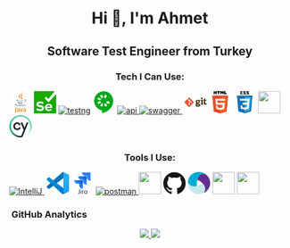 <!---
ayazicioglu/ayazicioglu is a ✨ special ✨ repository because its `README.md` (this file) appears on your GitHub profile.
You can click the Preview link to take a look at your changes.
--->
<h1 align="center">Hi 👋, I'm Ahmet</h1>

<h2 align="center"> Software Test Engineer from Turkey</h2>
 


<h3 align="center"> Tech I Can Use:</h3>

[<img height="40" width="40" src="https://raw.githubusercontent.com/github/explore/5b3600551e122a3277c2c5368af2ad5725ffa9a1/topics/java/java.png">][java]
[<img height="40" width="40" src="https://raw.githubusercontent.com/github/explore/5b3600551e122a3277c2c5368af2ad5725ffa9a1/topics/selenium/selenium.png">][selenium]
[<a href="https://testng.org/doc/" target="_blank"><img src="https://blogs.perficient.com/files/2014/08/TestNG.png" alt="testng" width="40" height="40" /></a>][testng]
<img src="https://github.com/devicons/devicon/blob/master/icons/cucumber/cucumber-plain.svg" title="Cucumber" alt="Cucumber" width="40" height="40"/>
<a href="https://www.api.com" target="_blank" rel="noreferrer"> <img src="https://encrypted-tbn0.gstatic.com/images?q=tbn:ANd9GcQFpswKqlwex1UtYOHT6cWIVsJ3dQfEg__lFQ&usqp=CAU" alt="api" width="40" height="40"/> </a>
<a href="https://swagger.io/" target="_blank" rel=”noopener”> <img src="https://encrypted-tbn0.gstatic.com/images?q=tbn:ANd9GcT2-qHhkU65OgRkaxFh1vRF4ycDfUOznjs7cEu5aXbMwWCYpNUMNPfDcL9Fox0a3_mbtAY&usqp=CAU" alt="swagger" width="40" height="40"/> </a>
<img height="40" width="40" src="https://raw.githubusercontent.com/github/explore/5b3600551e122a3277c2c5368af2ad5725ffa9a1/topics/git/git.png">
[<img height="40" width="40" src="https://raw.githubusercontent.com/github/explore/5b3600551e122a3277c2c5368af2ad5725ffa9a1/topics/html/html.png">][html]
<img src="https://raw.githubusercontent.com/devicons/devicon/master/icons/css3/css3-original-wordmark.svg" alt="css3" width="40" height="40" />
[<img height="40" width="40" src="https://upload.wikimedia.org/wikipedia/commons/9/99/Unofficial_JavaScript_logo_2.svg">](https://upload.wikimedia.org/wikipedia/commons/9/99/Unofficial_JavaScript_logo_2.svg)
[<img height="40" width="40" src="https://github.com/ayazicioglu/cypressFramework/blob/main/Cypress_Logomark_Dark-Color.png">](https://github.com/ayazicioglu/cypressFramework/blob/main/Cypress_Logomark_Dark-Color.png)


[vscode]: https://code.visualstudio.com/
[java]: https://www.java.com/
[selenium]: https://www.selenium.dev/
[mysql]: [https://www.postgresql.org/](https://www.mysql.com/common/logos/logo-mysql-170x115.png)
[sql]: https://www.w3schools.com/sql/
[html]: https://www.w3schools.com/html/
[github]: https://github.com/ayaziciogluhttps://github.com/ayazicioglu/ayazicioglu/blob/main/README.md
[cucumber]: https://cucumber.io/
[intellij]: https://www.jetbrains.com/idea/download/#section=windows
[pyCharm]: https://www.jetbrains.com/pycharm/
[testng]: https://testng.org/doc/


<h3  align="center"> Tools I Use:</h3>

[<a href="https://www.jetbrains.com/idea/features/" target="_blank" rel=”noopener”> <img src="https://encrypted-tbn0.gstatic.com/images?q=tbn:ANd9GcQalKFwVDd0H7Xx8HaqWBbUmDRdrgxUoicGBZC0eIzTsww7Sev-ySXJ3in9Udv2R9CR3lo&usqp=CAU" alt="IntelliJ" width="40" height="40"/> </a>][intellij]
[<img width="40" src="https://raw.githubusercontent.com/github/explore/80688e429a7d4ef2fca1e82350fe8e3517d3494d/topics/visual-studio-code/visual-studio-code.png" />][vscode]
<img src="https://github.com/devicons/devicon/blob/master/icons/jira/jira-original-wordmark.svg" title="Jira" alt="Jira" width="40" height="40"/>
<a href="https://postman.com" target="_blank" rel=”noopener”> <img src="https://www.vectorlogo.zone/logos/getpostman/getpostman-icon.svg" alt="postman" width="40" height="40"/> </a>
[<img height="40" width="40" src="https://www.mysql.com/common/logos/logo-mysql-170x115.png" />][mysql]
[<img height="40" width="40" src="https://raw.githubusercontent.com/github/explore/5b3600551e122a3277c2c5368af2ad5725ffa9a1/topics/github/github.png">][github]
[<img height="40" width="40" src="https://github.com/ayazicioglu/AppiumCucumber/blob/main/appium-logo.png">](https://github.com/ayazicioglu/AppiumCucumber/blob/main/appium-logo.png)
[<img height="40" width="40" src="https://jmeter.apache.org/images/jmeter_square.svg">](https://jmeter.apache.org/images/jmeter_square.svg)
[<img height="40" width="40" src="https://upload.wikimedia.org/wikipedia/commons/1/1d/PyCharm_Icon.svg">][pyCharm]


### &nbsp;GitHub Analytics

<p align="center">
<a href="https://github.com/ayazicioglu">
  <img height="150em" src="https://github-readme-stats-eight-theta.vercel.app/api?username=ayazicioglu&show_icons=true&theme=algolia&include_all_commits=true&count_private=true"/>
  <img height="150em" src="https://github-readme-stats-eight-theta.vercel.app/api/top-langs/?username=ayazicioglu&layout=compact&langs_count=8&theme=algolia"/>


</div> 
 
 
 
 </a>
</p>


